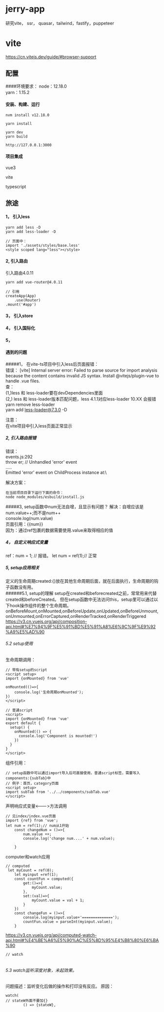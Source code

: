# jerry-app
研究vite， ssr， quasar，tailwind，fastify，puppeteer



# vite
https://cn.vitejs.dev/guide/#browser-support


## 配置
####环境要求：
node：12.18.0\
yarn：1.15.2

#### 安装、构建、运行
```
nvm install v12.18.0

yarn install

yarn dev
yarn build

http://127.0.0.1:3000

```

#### 项目集成

vue3

vite

typescript

## 旅途
#### 1， 引入less
```
yarn add less -D
yarn add less-loader -D

// 页面中：
import './assets/styles/base.less'
<style scoped lang="less"></style>
```

#### 2, 引入路由
引入路由4.0.11
```
yarn add vue-router@4.0.11

// 引用
createApp(App)
	.use(Router)
.mount('#app')
```

#### 3， 引入store


#### 4， 引入国际化

#### 5，





#### 遇到的问题
#####1， 在vite-ts项目中引入less后页面报错：\
错误： [vite] Internal server error: Failed to parse source for import analysis because the content contains invalid JS syntax. Install @vitejs/plugin-vue to handle .vue files.\
查：\
(1,)less 和 less-loader要在devDependencies里面\
(2,) less 和 less-loader版本匹配问题，less 4.1.1对应less-loader 10.XX 会报错\
yarn remove less-loader\
yarn add less-loader@7.3.0 -D

注意：\
在vite项目中引入less页面正常显示

##### 2, 引入路由报错
错误：\
events.js:292\
 throw er; // Unhandled 'error' event\
.....\
Emitted 'error' event on ChildProcess instance at:\

解决方案：
```
在当前项目目录下运行下面的命令：
node node_modules/esbuild/install.js
```


#####3, setup函数中num无法自增，且显示有问题？
解决：自增应该是num.value++;而不是num++\
console.log(num.value)\
页面引用：{{num}}\
因为：通过ref包裹的数据需要使用.value来取得相应的值


##### 4， 自定义响应式变量
ref：num = 1; // 报错。
let num = ref(1);// 正常

##### 5, setup应用相关
定义的生命周期created:{}放在其他生命周期后面，就在后面执行，生命周期的钩子函数没有用。\
######5.1, setup的理解
setup在created和beforecreated之前，常常用来代替created和beforeCreated。
但在setup函数中无法访问this，setup里可以通过以下hook操作组件的整个生命周期。
onBeforeMount,onMounted,onBeforeUpdate,onUpdated,onBeforeUnmount,onUnmounted,onErrorCaptured,onRenderTracked,onRenderTriggered\
https://v3.cn.vuejs.org/api/composition-api.html#%E7%94%9F%E5%91%BD%E5%91%A8%E6%9C%9F%E9%92%A9%E5%AD%90

###### 5.2 setup使用
生命周期调用：
```
// 带有setup的script
<script setup>
import {onMounted} from 'vue'

onMounted(()=>{
	console.log('生命周期onMounted');
})
</script>
```
```
// 普通script
<script>
import {onMounted} from 'vue'
export default {
  setup() {
    onMounted(() => {
      console.log('Component is mounted!')
    })
  }
}
</script>
```

组件引用：

```
// setup函数中可以通过import导入后可直接使用，普通script标签，需要写入components:{subTab}中
// 例子：首页，category页面
<script setup>
import subTab from '../../components/subTab.vue'
</script>
```
声明响应式变量<--->方法调用
```
// 见index/index.vue页面
import {ref} from 'vue';
let num = ref(1);// num从1开始
	const changeNum = ()=>{
		num.value ++;
		console.log('change num....' + num.value);

    }

```

computer和watch应用
```
// computed
 let myCount = ref(0);
	let myinput =ref(1);
	const countFun = computed({
		get:()=>{
			myCount.value;
        },
        set:(val)=>{
			myCount.value = val + 1;
        }
    })
	const changeFun = ()=>{
		console.log(myinput.value+'==============');
		countFun.value = parseInt(myinput.value);
    }

```
https://v3.cn.vuejs.org/api/computed-watch-api.html#%E4%BE%A6%E5%90%AC%E5%8D%95%E4%B8%80%E6%BA%90

```
// watch


```

###### 5.3 watch监听深度对象，未起效果。
问题描述：监听变化后做的操作和打印没有反应。
原因：
```
watch(
// stateW外面不要加{}
		() => {stateW},
```
